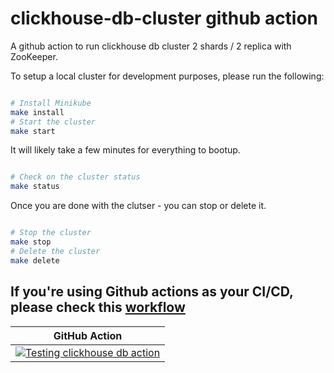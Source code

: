 # clickhouse-db-cluster github action

A github action to run clickhouse db cluster 2 shards / 2 replica with ZooKeeper.

To setup a local cluster for development purposes, please run the following:

```sh

# Install Minikube
make install
# Start the cluster
make start

```

It will likely take a few minutes for everything to bootup.

```sh

# Check on the cluster status
make status

```

Once you are done with the clutser - you can stop or delete it.

```sh

# Stop the cluster
make stop
# Delete the cluster
make delete

```

## If you're using Github actions as your CI/CD, please check this [workflow](https://github.com/vishnudxb/clickhouse-db-cluster/blob/master/.github/workflows/main.yml)


| **GitHub Action**  |
|:------------------:| 
| [![Testing clickhouse db action](https://github.com/vishnudxb/clickhouse-db-cluster/actions/workflows/main.yml/badge.svg)](https://github.com/vishnudxb/clickhouse-db-cluster/actions/workflows/main.yml) |